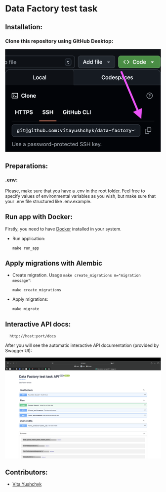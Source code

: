 # **Data Factory test task**


## Installation:

### Clone this repository using GitHub Desktop:

![Clone](docs_git/data_fact_repo.png)

## Preparations:

### .env:

Please, make sure that you have a .env in the root folder. Feel free to specify values of environmental variables as you
wish, but make sure that your .env file structured like .env.example.


## Run app with Docker:

Firstly, you need to have [Docker](https://docs.docker.com/get-docker/) installed in your system.

- Run application:

      make run_app

## Apply migrations with Alembic

- Create migration. Usage `make create_migrations m="migration message"`:

      make create_migrations

- Apply migrations:

      make migrate

## Interactive API docs:

      http://host:port/docs

After you will see the automatic interactive API documentation (provided by Swagger UI):

![OpenAPI](docs_git/data_fact_docs.png)

## Contributors:

- [Vita Yushchyk](https://www.linkedin.com/in/vita-yushchyk-484680205/)